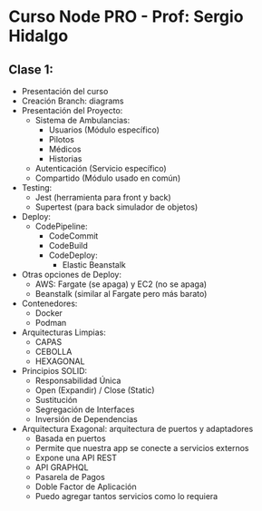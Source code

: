 # Curso Node PRO - Prof: Sergio Hidalgo

## Clase 1:

- Presentación del curso
- Creación Branch: diagrams
- Presentación del Proyecto:
  - Sistema de Ambulancias:
    - Usuarios (Módulo específico)
    - Pilotos
    - Médicos
    - Historias
  - Autenticación (Servicio específico)
  - Compartido (Módulo usado en común)
- Testing:
  - Jest (herramienta para front y back)
  - Supertest (para back simulador de objetos)
- Deploy:
  - CodePipeline:
    - CodeCommit
    - CodeBuild
    - CodeDeploy:
      - Elastic Beanstalk
- Otras opciones de Deploy:
  - AWS: Fargate (se apaga) y EC2 (no se apaga)
  - Beanstalk (similar al Fargate pero más barato)
- Contenedores:
  - Docker
  - Podman
- Arquitecturas Limpias:
  - CAPAS
  - CEBOLLA
  - HEXAGONAL
- Principios SOLID:
  - Responsabilidad Única
  - Open (Expandir) / Close (Static)
  - Sustitución
  - Segregación de Interfaces
  - Inversión de Dependencias
- Arquitectura Exagonal: arquitectura de puertos y adaptadores
  - Basada en puertos
  - Permite que nuestra app se conecte a servicios externos
  - Expone una API REST
  - API GRAPHQL
  - Pasarela de Pagos
  - Doble Factor de Aplicación
  - Puedo agregar tantos servicios como lo requiera
